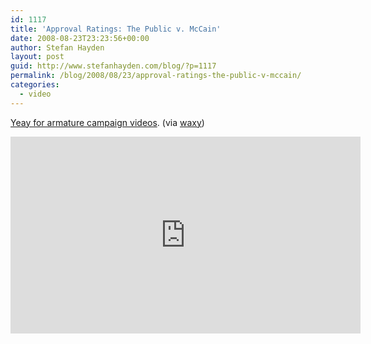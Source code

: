 ```yaml
---
id: 1117
title: 'Approval Ratings: The Public v. McCain'
date: 2008-08-23T23:23:56+00:00
author: Stefan Hayden
layout: post
guid: http://www.stefanhayden.com/blog/?p=1117
permalink: /blog/2008/08/23/approval-ratings-the-public-v-mccain/
categories:
  - video
---
```

<a href="https://www.youtube.com/watch?v=gBfngOsvmA0">Yeay for armature campaign videos</a>. (via <a href="http://www.waxy.org">waxy</a>)

<iframe width="560" height="315" src="https://www.youtube.com/embed/gBfngOsvmA0" title="YouTube video player" frameborder="0" allow="accelerometer; autoplay; clipboard-write; encrypted-media; gyroscope; picture-in-picture" allowfullscreen></iframe>